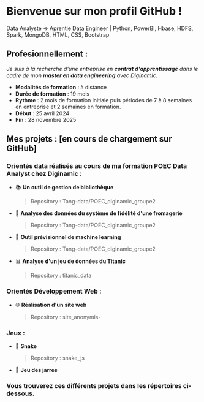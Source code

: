 # Bienvenue sur mon profil GitHub ! 
Data Analyste →  Aprentie Data Engineer  |  Python, PowerBI, Hbase, HDFS, Spark, MongoDB, HTML, CSS, Bootstrap
## Profesionnellement : 
*Je suis à la recherche d'une entreprise en **contrat d'apprentissage** dans le cadre de mon **master en data engineering** avec Diginamic.*
 - **Modalités de formation** : à distance
 - **Durée de formation** : 19 mois
 - **Rythme** : 2 mois de formation initiale puis périodes de 7 à 8 semaines en entreprise et 2 semaines en formation.
 - **Début** : 25 avril 2024
 - **Fin** : 28 novembre 2025

## Mes projets : [en cours de chargement sur GitHub]
### Orientés data réalisés au cours de ma formation POEC Data Analyst chez Diginamic : 
 - 📚 **Un outil de gestion de bibliothèque**

   > Repository :  Tang-data/POEC_diginamic_groupe2
 - 📶 **Analyse des données du système de fidélité d'une fromagerie**

   > Repository :  Tang-data/POEC_diginamic_groupe2
 - 🤖 **Outil prévisionnel de machine learning**

   > Repository :  Tang-data/POEC_diginamic_groupe2
 - 📊 **Analyse d'un jeu de données du Titanic**

   > Repository :  titanic_data
### Orientés Développement Web : 
 - 🌐 **Réalisation d'un site web**

   > Repository :   site_anonymis- 
### Jeux : 
 - 🐍 **Snake**
    
   > Repository :  snake_js
 - 🏺 **Jeu des jarres**


### Vous trouverez ces différents projets dans les répertoires ci-dessous.
